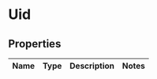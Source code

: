 # Uid

## Properties
Name | Type | Description | Notes
------------ | ------------- | ------------- | -------------
